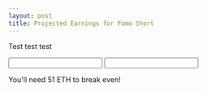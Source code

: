 ```yaml
---
layout: post
title: Projected Earnings for Fomo Short
---
```


<script src="https://ajax.googleapis.com/ajax/libs/jquery/3.3.1/jquery.min.js"></script>

Test test test

<div class="calc1">
  
  <input type="number" id="invested" />
  <input type="number" id="invested2" />
  <p class="calc1-result">You'll need <span id='result'>51</span> ETH to break even!</p>

</div>
